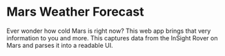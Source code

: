 # Mars Weather Forecast
Ever wonder how cold Mars is right now? This web app brings that very information to you and more. This captures data from the InSight Rover on Mars and parses it into a readable UI.
